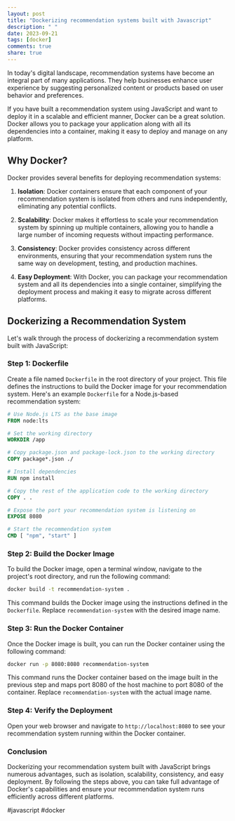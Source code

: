 ```yaml
---
layout: post
title: "Dockerizing recommendation systems built with Javascript"
description: " "
date: 2023-09-21
tags: [docker]
comments: true
share: true
---
```


In today's digital landscape, recommendation systems have become an integral part of many applications. They help businesses enhance user experience by suggesting personalized content or products based on user behavior and preferences.

If you have built a recommendation system using JavaScript and want to deploy it in a scalable and efficient manner, Docker can be a great solution. Docker allows you to package your application along with all its dependencies into a container, making it easy to deploy and manage on any platform.

## Why Docker?

Docker provides several benefits for deploying recommendation systems:

1. **Isolation**: Docker containers ensure that each component of your recommendation system is isolated from others and runs independently, eliminating any potential conflicts.

2. **Scalability**: Docker makes it effortless to scale your recommendation system by spinning up multiple containers, allowing you to handle a large number of incoming requests without impacting performance.

3. **Consistency**: Docker provides consistency across different environments, ensuring that your recommendation system runs the same way on development, testing, and production machines.

4. **Easy Deployment**: With Docker, you can package your recommendation system and all its dependencies into a single container, simplifying the deployment process and making it easy to migrate across different platforms.

## Dockerizing a Recommendation System

Let's walk through the process of dockerizing a recommendation system built with JavaScript:

### Step 1: Dockerfile

Create a file named `Dockerfile` in the root directory of your project. This file defines the instructions to build the Docker image for your recommendation system. Here's an example `Dockerfile` for a Node.js-based recommendation system:

```Dockerfile
# Use Node.js LTS as the base image
FROM node:lts

# Set the working directory
WORKDIR /app

# Copy package.json and package-lock.json to the working directory
COPY package*.json ./

# Install dependencies
RUN npm install

# Copy the rest of the application code to the working directory
COPY . .

# Expose the port your recommendation system is listening on
EXPOSE 8080

# Start the recommendation system
CMD [ "npm", "start" ]
```

### Step 2: Build the Docker Image

To build the Docker image, open a terminal window, navigate to the project's root directory, and run the following command:

```bash
docker build -t recommendation-system .
```

This command builds the Docker image using the instructions defined in the `Dockerfile`. Replace `recommendation-system` with the desired image name.

### Step 3: Run the Docker Container

Once the Docker image is built, you can run the Docker container using the following command:

```bash
docker run -p 8080:8080 recommendation-system
```

This command runs the Docker container based on the image built in the previous step and maps port 8080 of the host machine to port 8080 of the container. Replace `recommendation-system` with the actual image name.

### Step 4: Verify the Deployment

Open your web browser and navigate to `http://localhost:8080` to see your recommendation system running within the Docker container.

### Conclusion

Dockerizing your recommendation system built with JavaScript brings numerous advantages, such as isolation, scalability, consistency, and easy deployment. By following the steps above, you can take full advantage of Docker's capabilities and ensure your recommendation system runs efficiently across different platforms.

#javascript #docker